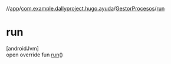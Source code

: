 //[app](../../../index.md)/[com.example.dallyproject.hugo.ayuda](../index.md)/[GestorProcesos](index.md)/[run](run.md)

# run

[androidJvm]\
open override fun [run](run.md)()

